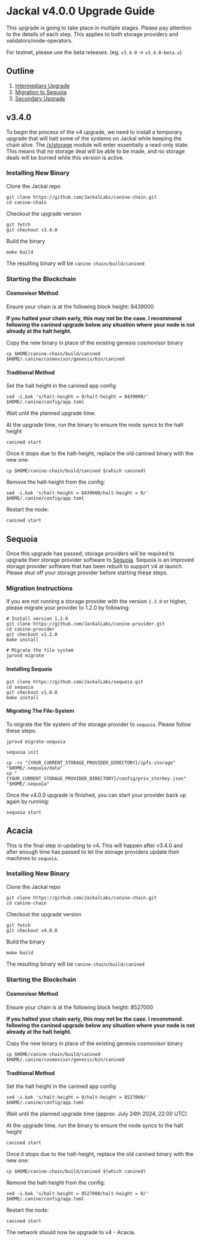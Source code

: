 # Jackal v4.0.0 Upgrade Guide

This upgrade is going to take place in multiple stages. Please pay attention to the details of each step. This applies to both storage providers and validators/node-operators. 

For testnet, please use the beta releases. (eg. `v3.4.0` -> `v3.4.0-beta.x`)

## Outline
1. [Intermediary Upgrade](#v340)
2. [Migration to Sequoia](#sequoia)
3. [Secondary Upgrade](#acacia)

## v3.4.0
To begin the process of the v4 upgrade, we need to install a temporary upgrade that will halt some of the systems on Jackal while keeping the chain alive. The [/x/storage](/x/storage) module will enter essentially a read-only state. This means that no storage deal will be able to be made, and no storage deals will be burned while this version is active.

### Installing New Binary

Clone the Jackal repo

```
git clone https://github.com/JackalLabs/canine-chain.git
cd canine-chain
```
Checkout the upgrade version

```
git fetch
git checkout v3.4.0
```

Build the binary

```
make build
```

The resulting binary will be `canine-chain/build/canined`

### Starting the Blockchain

#### Cosmovisor Method

Ensure your chain is at the following block height: 8439000

**If you halted your chain early, this may not be the case. I recommend following the canined upgrade below any situation where your node is not already at the halt height.**

Copy the new binary in place of the existing genesis cosmovisor binary

```
cp $HOME/canine-chain/build/canined $HOME/.canine/cosmovisor/genesis/bin/canined
```

#### Traditional Method
Set the halt height in the canined app config
```
sed -i.bak 's/halt-height = 0/halt-height = 8439000/' $HOME/.canine/config/app.toml
```

Wait until the planned upgrade time.

At the upgrade time, run the binary to ensure the node syncs to the halt height

```
canined start
```

Once it stops due to the halt-height, replace the old canined binary with the new one:

```
cp $HOME/canine-chain/build/canined $(which canined)
```

Remove the halt-height from the config:

```
sed -i.bak 's/halt-height = 8439000/halt-height = 0/' $HOME/.canine/config/app.toml
```

Restart the node:

```
canined start
```

## Sequoia
Once this upgrade has passed, storage providers will be required to upgrade their storage provider software to [Sequoia](https://github.com/JackalLabs/sequoia). Sequoia is an improved storage provider software that has been rebuilt to support v4 at launch. Please shut off your storage provider before starting these steps.

### Migration Instructions
If you are not running a storage provider with the version `1.2.0` or higher, please migrate your provider to 1.2.0 by following:
```shell
# Install version 1.2.0
git clone https://github.com/JackalLabs/canine-provider.git
cd canine-provider
git checkout v1.2.0
make install

# Migrate the file system
jprovd migrate
```

#### Installing Sequoia
```shell
git clone https://github.com/JackalLabs/sequoia.git
cd sequoia
git checkout v1.0.0
make install
```

#### Migrating The File-System
To migrate the file system of the storage provider to `sequoia`. Please follow these steps:
```shell
jprovd migrate-sequoia

sequoia init

cp -rv "{YOUR_CURRENT_STORAGE_PROVIDER_DIRECTORY}/ipfs-storage" "$HOME/.sequoia/data"
cp "{YOUR_CURRENT_STORAGE_PROVIDER_DIRECTORY}/config/priv_storkey.json" "$HOME/.sequoia"
```

Once the v4.0.0 upgrade is finished, you can start your provider back up again by running:
```shell
sequoia start
```

## Acacia
This is the final step in updating to v4. This will happen after v3.4.0 and after enough time has passed to let the storage providers update their machines to `sequoia`.

### Installing New Binary

Clone the Jackal repo

```
git clone https://github.com/JackalLabs/canine-chain.git
cd canine-chain
```
Checkout the upgrade version

```
git fetch
git checkout v4.0.0
```

Build the binary

```
make build
```

The resulting binary will be `canine-chain/build/canined`

### Starting the Blockchain

#### Cosmovisor Method

Ensure your chain is at the following block height: 8527000

**If you halted your chain early, this may not be the case. I recommend following the canined upgrade below any situation where your node is not already at the halt height.**

Copy the new binary in place of the existing genesis cosmovisor binary

```
cp $HOME/canine-chain/build/canined $HOME/.canine/cosmovisor/genesis/bin/canined
```

#### Traditional Method
Set the halt height in the canined app config
```
sed -i.bak 's/halt-height = 0/halt-height = 8527000/' $HOME/.canine/config/app.toml
```

Wait until the planned upgrade time (approx.  July 24th 2024, 22:00 UTC)

At the upgrade time, run the binary to ensure the node syncs to the halt height

```
canined start
```

Once it stops due to the halt-height, replace the old canined binary with the new one:

```
cp $HOME/canine-chain/build/canined $(which canined)
```

Remove the halt-height from the config:

```
sed -i.bak 's/halt-height = 8527000/halt-height = 0/' $HOME/.canine/config/app.toml
```

Restart the node:

```
canined start
```

The network should now be upgrade to v4 - Acacia.